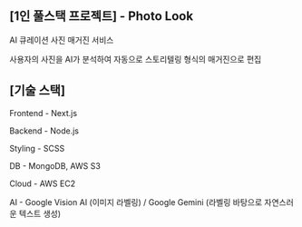 ## [1인 풀스택 프로젝트] - Photo Look

AI 큐레이션 사진 매거진 서비스

사용자의 사진을 AI가 분석하여 자동으로 스토리텔링 형식의 매거진으로 편집


## [기술 스택]


Frontend - Next.js 


Backend - Node.js


Styling - SCSS


DB - MongoDB, AWS S3


Cloud - AWS EC2

AI - Google Vision AI (이미지 라벨링) / Google Gemini (라벨링 바탕으로 자연스러운 텍스트 생성)
